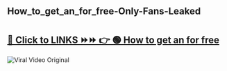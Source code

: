 
 ## How_to_get_an_for_free-Only-Fans-Leaked

# <h2><a href="https://clipsfans.com/How_to_get_an_for_free&ref=git">🔗 Click to LINKS ⏩⏩ 👉 🟢 How to get an for free </a></h2>

<a href="https://clipsfans.com/How_to_get_an_for_free&ref=git" rel="nofollow" data-target="animated-image.originalLink"><img src="https://i.ibb.co.com/xMMVF88/686577567.gif" alt="Viral Video Original" style="max-width: 100%; display: inline-block;" data-target="animated-image.originalImage"></a>
